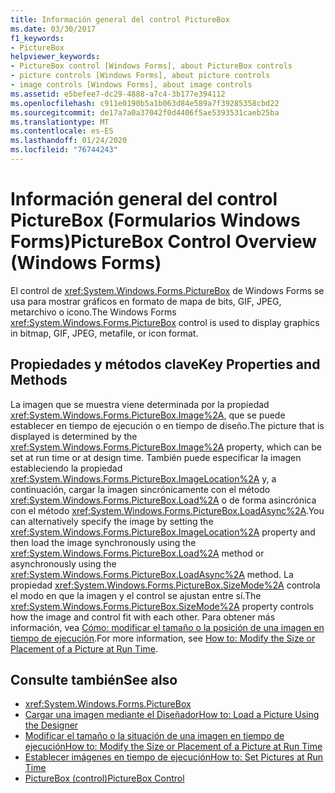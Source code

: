 ```yaml
---
title: Información general del control PictureBox
ms.date: 03/30/2017
f1_keywords:
- PictureBox
helpviewer_keywords:
- PictureBox control [Windows Forms], about PictureBox controls
- picture controls [Windows Forms], about picture controls
- image controls [Windows Forms], about image controls
ms.assetid: e5befee7-dc29-4888-a7c4-3b177e394112
ms.openlocfilehash: c911e0190b5a1b063d84e589a7f39285358cbd22
ms.sourcegitcommit: de17a7a0a37042f0d4406f5ae5393531caeb25ba
ms.translationtype: MT
ms.contentlocale: es-ES
ms.lasthandoff: 01/24/2020
ms.locfileid: "76744243"
---
```

# <a name="picturebox-control-overview-windows-forms"></a><span data-ttu-id="1d47c-102">Información general del control PictureBox (Formularios Windows Forms)</span><span class="sxs-lookup"><span data-stu-id="1d47c-102">PictureBox Control Overview (Windows Forms)</span></span>
<span data-ttu-id="1d47c-103">El control de <xref:System.Windows.Forms.PictureBox> de Windows Forms se usa para mostrar gráficos en formato de mapa de bits, GIF, JPEG, metarchivo o icono.</span><span class="sxs-lookup"><span data-stu-id="1d47c-103">The Windows Forms <xref:System.Windows.Forms.PictureBox> control is used to display graphics in bitmap, GIF, JPEG, metafile, or icon format.</span></span>  
  
## <a name="key-properties-and-methods"></a><span data-ttu-id="1d47c-104">Propiedades y métodos clave</span><span class="sxs-lookup"><span data-stu-id="1d47c-104">Key Properties and Methods</span></span>  
 <span data-ttu-id="1d47c-105">La imagen que se muestra viene determinada por la propiedad <xref:System.Windows.Forms.PictureBox.Image%2A>, que se puede establecer en tiempo de ejecución o en tiempo de diseño.</span><span class="sxs-lookup"><span data-stu-id="1d47c-105">The picture that is displayed is determined by the <xref:System.Windows.Forms.PictureBox.Image%2A> property, which can be set at run time or at design time.</span></span> <span data-ttu-id="1d47c-106">También puede especificar la imagen estableciendo la propiedad <xref:System.Windows.Forms.PictureBox.ImageLocation%2A> y, a continuación, cargar la imagen sincrónicamente con el método <xref:System.Windows.Forms.PictureBox.Load%2A> o de forma asincrónica con el método <xref:System.Windows.Forms.PictureBox.LoadAsync%2A>.</span><span class="sxs-lookup"><span data-stu-id="1d47c-106">You can alternatively specify the image by setting the <xref:System.Windows.Forms.PictureBox.ImageLocation%2A> property and then load the image synchronously using the <xref:System.Windows.Forms.PictureBox.Load%2A> method or asynchronously using the <xref:System.Windows.Forms.PictureBox.LoadAsync%2A> method.</span></span> <span data-ttu-id="1d47c-107">La propiedad <xref:System.Windows.Forms.PictureBox.SizeMode%2A> controla el modo en que la imagen y el control se ajustan entre sí.</span><span class="sxs-lookup"><span data-stu-id="1d47c-107">The <xref:System.Windows.Forms.PictureBox.SizeMode%2A> property controls how the image and control fit with each other.</span></span> <span data-ttu-id="1d47c-108">Para obtener más información, vea [Cómo: modificar el tamaño o la posición de una imagen en tiempo de ejecución](how-to-modify-the-size-or-placement-of-a-picture-at-run-time-windows-forms.md).</span><span class="sxs-lookup"><span data-stu-id="1d47c-108">For more information, see [How to: Modify the Size or Placement of a Picture at Run Time](how-to-modify-the-size-or-placement-of-a-picture-at-run-time-windows-forms.md).</span></span>  
  
## <a name="see-also"></a><span data-ttu-id="1d47c-109">Consulte también</span><span class="sxs-lookup"><span data-stu-id="1d47c-109">See also</span></span>

- <xref:System.Windows.Forms.PictureBox>
- [<span data-ttu-id="1d47c-110">Cargar una imagen mediante el Diseñador</span><span class="sxs-lookup"><span data-stu-id="1d47c-110">How to: Load a Picture Using the Designer</span></span>](how-to-load-a-picture-using-the-designer-windows-forms.md)
- [<span data-ttu-id="1d47c-111">Modificar el tamaño o la situación de una imagen en tiempo de ejecución</span><span class="sxs-lookup"><span data-stu-id="1d47c-111">How to: Modify the Size or Placement of a Picture at Run Time</span></span>](how-to-modify-the-size-or-placement-of-a-picture-at-run-time-windows-forms.md)
- [<span data-ttu-id="1d47c-112">Establecer imágenes en tiempo de ejecución</span><span class="sxs-lookup"><span data-stu-id="1d47c-112">How to: Set Pictures at Run Time</span></span>](how-to-set-pictures-at-run-time-windows-forms.md)
- [<span data-ttu-id="1d47c-113">PictureBox (control)</span><span class="sxs-lookup"><span data-stu-id="1d47c-113">PictureBox Control</span></span>](picturebox-control-windows-forms.md)
